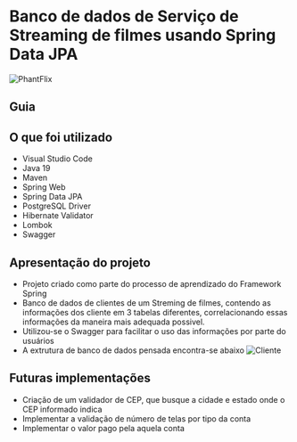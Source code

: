 # Banco de dados de Serviço de Streaming de filmes usando Spring Data JPA
![PhantFlix](https://user-images.githubusercontent.com/121204240/224511733-18b79de7-99c9-4756-8a85-605a1f8fe3bc.png)

## Guia

## O que foi utilizado
- Visual Studio Code
- Java 19
- Maven
- Spring Web
- Spring Data JPA
- PostgreSQL Driver
- Hibernate Validator
- Lombok
- Swagger


## Apresentação do projeto
- Projeto criado como parte do processo de aprendizado do Framework Spring
- Banco de dados de clientes de um Streming de filmes, contendo as informações dos cliente em 3 tabelas diferentes, correlacionando essas informações da maneira mais adequada possivel.
- Utilizou-se o Swagger para facilitar o uso das informações por parte do usuários
- A extrutura de banco de dados pensada encontra-se abaixo
![Cliente](https://user-images.githubusercontent.com/121204240/224516922-c2e5901c-f8e9-4edd-9e43-3089f3198344.png)


## Futuras implementações
- Criação de um validador de CEP, que busque a cidade e estado onde o CEP informado indica
- Implementar a validação de número de telas por tipo da conta
- Implementar o valor pago pela aquela conta

